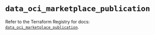# `data_oci_marketplace_publication`

Refer to the Terraform Registry for docs: [`data_oci_marketplace_publication`](https://registry.terraform.io/providers/hashicorp/oci/7.19.0/docs/data-sources/marketplace_publication).
